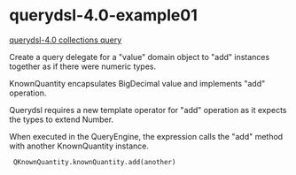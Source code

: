 # querydsl-4.0-example01

[querydsl-4.0 collections query](http://www.querydsl.com/static/querydsl/4.0.4/reference/html_single/#collections_integration)

Create a query delegate for a "value" domain object to "add" instances together as if there were numeric types.

KnownQuantity encapsulates BigDecimal value and implements "add" operation.

Querydsl requires a new template operator for "add" operation as it expects the types to extend Number. 

When executed in the QueryEngine, the expression calls the "add" method with another KnownQuantity instance.
~~~
 QKnownQuantity.knownQuantity.add(another)
~~~ 